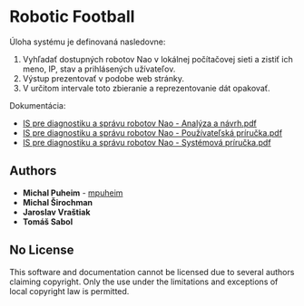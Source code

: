 # Robotic Football

Úloha systému je definovaná nasledovne:
1. Vyhľadať dostupných robotov Nao v lokálnej počítačovej sieti a zistiť ich meno, IP, stav a prihlásených
užívateľov.
2. Výstup prezentovať v podobe web stránky.
3. V určitom intervale toto zbieranie a reprezentovanie dát opakovať.

Dokumentácia:
- [IS pre diagnostiku a správu robotov Nao - Analýza a návrh.pdf](IS%20pre%20diagnostiku%20a%20spr%C3%A1vu%20robotov%20Nao%20-%20Anal%C3%BDza%20a%20n%C3%A1vrh.pdf)
- [IS pre diagnostiku a správu robotov Nao - Používateľská príručka.pdf](IS%20pre%20diagnostiku%20a%20spr%C3%A1vu%20robotov%20Nao%20-%20Pou%C5%BE%C3%ADvate%C4%BEsk%C3%A1%20pr%C3%ADru%C4%8Dka.pdf)
- [IS pre diagnostiku a správu robotov Nao - Systémová príručka.pdf](IS%20pre%20diagnostiku%20a%20spr%C3%A1vu%20robotov%20Nao%20-%20Syst%C3%A9mov%C3%A1%20pr%C3%ADru%C4%8Dka.pdf)

## Authors

* **Michal Puheim** - [mpuheim](https://github.com/mpuheim)
* **Michal Širochman**
* **Jaroslav Vraštiak**
* **Tomáš Sabol**

## No License

This software and documentation cannot be licensed due to several authors claiming copyright. Only the use under the limitations and exceptions of local copyright law is permitted.

